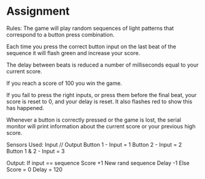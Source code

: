 # Assignment
Rules:
The game will play random sequences of light patterns that correspond to a button press combination. 

Each time you press the correct button input on the last beat of the sequence it will flash green and increase your score. 

The delay between beats is reduced a number of milliseconds equal to your current score.


If you reach a score of 100 you win the game.


If you fail to press the right inputs, or press them before the final beat, your score is reset to 0, and your delay is reset. It also flashes red to show this has happened.

Whenever a button is correctly pressed or the game is lost, the serial monitor will print information about the current score or your previous high score.

Sensors Used: Input // Output
Button 1 - Input = 1
Button 2 - Input = 2
Button 1 & 2 - Input = 3

Output:
If input == sequence
Score +1
New rand sequence
Delay -1
Else
Score = 0
Delay = 120
